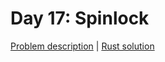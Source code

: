 # Day 17: Spinlock

[Problem description](https://adventofcode.com/2017/day/17) | [Rust solution](./mod.rs)
